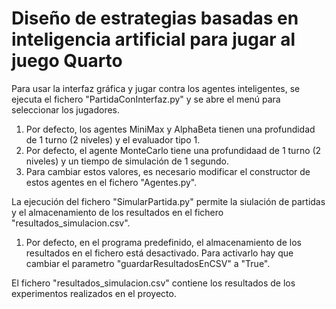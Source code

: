 # Diseño de estrategias basadas en inteligencia artificial para jugar al juego Quarto

Para usar la interfaz gráfica y jugar contra los agentes inteligentes, se ejecuta el fichero "PartidaConInterfaz.py" y se abre el menú para seleccionar los jugadores.

1. Por defecto, los agentes MiniMax y AlphaBeta tienen una profundidad de 1 turno (2 niveles) y el evaluador tipo 1.
2. Por defecto, el agente MonteCarlo tiene una profundidaad de 1 turno (2 niveles) y un tiempo de simulación de 1 segundo.
3. Para cambiar estos valores, es necesario modificar el constructor de estos agentes en el fichero "Agentes.py".

La ejecución del fichero "SimularPartida.py" permite la siulación de partidas y el almacenamiento de los resultados en el fichero "resultados_simulacion.csv".

1. Por defecto, en el programa predefinido, el almacenamiento de los resultados en el fichero está desactivado. Para activarlo hay que cambiar el parametro "guardarResultadosEnCSV" a "True".

El fichero "resultados_simulacion.csv" contiene los resultados de los experimentos realizados en el proyecto.
